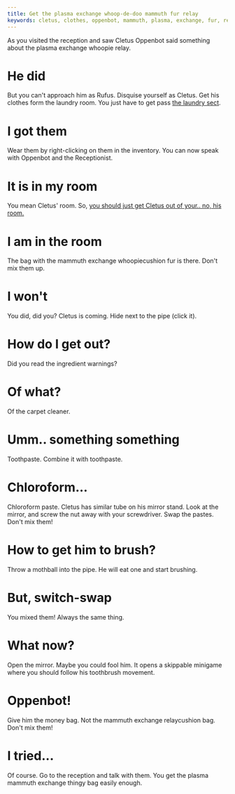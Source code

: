 ```yaml
---
title: Get the plasma exchange whoop-de-doo mammuth fur relay
keywords: cletus, clothes, oppenbot, mammuth, plasma, exchange, fur, relay
---
```


As you visited the reception and saw Cletus Oppenbot said something about the plasma exchange whoopie relay.

# He did
But you can't approach him as Rufus. Disquise yourself as Cletus. Get his clothes form the laundry room. You just have to get pass [the laundry sect](11-laundry-sect.md).

# I got them
Wear them by right-clicking on them in the inventory. You can now speak with Oppenbot and the Receptionist.

# It is in my room
You mean Cletus' room. So, [you should just get Cletus out of your.. no, his room.](14-room.md)

# I am in the room
The bag with the mammuth exchange whoopiecushion fur is there. Don't mix them up.

# I won't
You did, did you? Cletus is coming. Hide next to the pipe (click it).

# How do I get out?
Did you read the ingredient warnings?

# Of what?
Of the carpet cleaner.

# Umm.. something something
Toothpaste. Combine it with toothpaste.

# Chloroform...
Chloroform paste. Cletus has similar tube on his mirror stand. Look at the mirror, and screw the nut away with your screwdriver. Swap the pastes. Don't mix them!

# How to get him to brush?
Throw a mothball into the pipe. He will eat one and start brushing.

# But, switch-swap
You mixed them! Always the same thing.

# What now?
Open the mirror. Maybe you could fool him. It opens a skippable minigame where you should follow his toothbrush movement.

# Oppenbot!
Give him the money bag. Not the mammuth exchange relaycushion bag. Don't mix them!

# I tried...
Of course. Go to the reception and talk with them. You get the plasma mammuth exchange thingy bag easily enough.